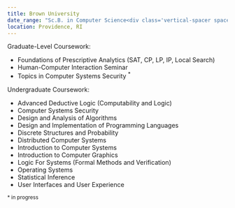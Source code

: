 ```yaml
---
title: Brown University
date_range: "Sc.B. in Computer Science<div class='vertical-spacer spacer-tiny'></div>September 2017 - December 2021"
location: Providence, RI
---
```


<span class="text-underline">Graduate-Level Coursework:</span>

* Foundations of Prescriptive Analytics (SAT, CP, LP, IP, Local Search)
* Human-Computer Interaction Seminar
* Topics in Computer Systems Security <sup>*</sup>

<span class="text-underline">Undergraduate Coursework:</span>

* Advanced Deductive Logic (Computability and Logic)
* Computer Systems Security
* Design and Analysis of Algorithms
* Design and Implementation of Programming Languages
* Discrete Structures and Probability
* Distributed Computer Systems
* Introduction to Computer Systems
* Introduction to Computer Graphics
* Logic For Systems (Formal Methods and Verification)
* Operating Systems
* Statistical Inference
* User Interfaces and User Experience

<sup>* in progress</sup>

